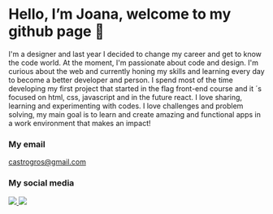 # Hello, I’m Joana, welcome to my github page 👋

 
 I'm a designer and last year I decided to change my career and get to know the code world. At the moment, I'm passionate about code and design.
 I'm curious about the web and currently honing my skills and learning every day to become a better developer and person.
 I spend most of the time developing my first project that started in the flag front-end course and it ´s focused on html, css, javascript and in the future react.
 I love sharing, learning and experimenting with codes.
 I love challenges and problem solving, my main goal is to learn and create amazing and functional apps in a work environment that makes an impact!

<!--
**joanadecastro/joanadecastro** is a ✨ _special_ ✨ repository because its `README.md` (this file) appears on your GitHub profile.

Here are some ideas to get you started:

- 🔭 I’m currently working on ...
- 🌱 I’m currently learning ...
- 👯 I’m looking to collaborate on ...
- 🤔 I’m looking for help with ...
- 💬 Ask me about ...
- 📫 How to reach me: ...
- 😄 Pronouns: ...
- ⚡ Fun fact: ...
-->

### My email
castrogros@gmail.com 
### My social media
<a href="https://www.linkedin.com/in/joanacastrowebdeveloper/" alt="LinkedIn" target="_blank">
  <img src="https://img.shields.io/badge/LinkedIn-0077B5?style=for-the-badge&logo=linkedin&logoColor=white=https://www.linkedin.com/in/joanacastrowebdeveloper">
</a>
<a href="https://www.instagram.com/joana__de__castro" alt="Instagram" target="_blank">
  <img src="https://img.shields.io/badge/-Instagram-DF0174?style=for-the-badge&labelColor=DF0174&logo=instagram&logoColor=white&link=https://www.instagram.com/joana__de__castro">
